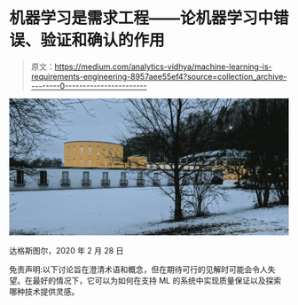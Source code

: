 # 机器学习是需求工程——论机器学习中错误、验证和确认的作用

> 原文：<https://medium.com/analytics-vidhya/machine-learning-is-requirements-engineering-8957aee55ef4?source=collection_archive---------0----------------------->

![](img/3ee332a00155dbf10ede307f67eaf985.png)

达格斯图尔，2020 年 2 月 28 日

免责声明:以下讨论旨在澄清术语和概念，但在期待可行的见解时可能会令人失望。在最好的情况下，它可以为如何在支持 ML 的系统中实现质量保证以及探索哪种技术提供灵感。